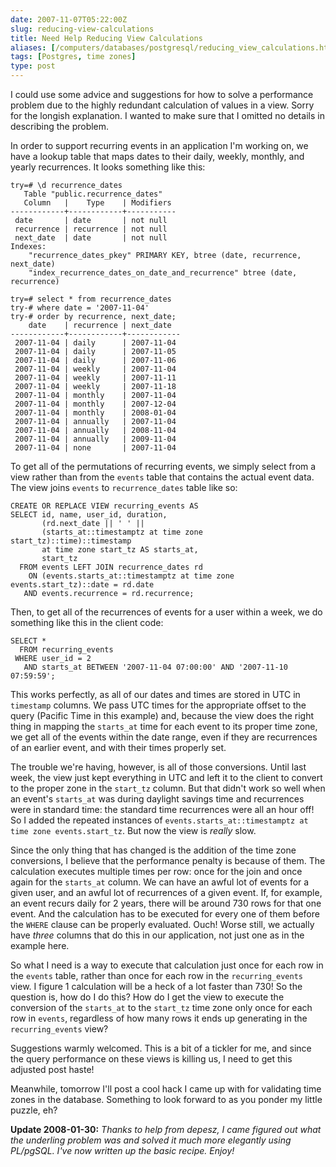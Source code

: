 ```yaml
--- 
date: 2007-11-07T05:22:00Z
slug: reducing-view-calculations
title: Need Help Reducing View Calculations
aliases: [/computers/databases/postgresql/reducing_view_calculations.html]
tags: [Postgres, time zones]
type: post
---
```


I could use some advice and suggestions for how to solve a performance problem
due to the highly redundant calculation of values in a view. Sorry for the
longish explanation. I wanted to make sure that I omitted no details in
describing the problem.

In order to support recurring events in an application I'm working on, we have a
lookup table that maps dates to their daily, weekly, monthly, and yearly
recurrences. It looks something like this:

    try=# \d recurrence_dates
       Table "public.recurrence_dates"
       Column   |    Type    | Modifiers 
    ------------+------------+-----------
     date       | date       | not null
     recurrence | recurrence | not null
     next_date  | date       | not null
    Indexes:
        "recurrence_dates_pkey" PRIMARY KEY, btree (date, recurrence, next_date)
        "index_recurrence_dates_on_date_and_recurrence" btree (date, recurrence)

    try=# select * from recurrence_dates
    try-# where date = '2007-11-04'
    try-# order by recurrence, next_date;
        date    | recurrence | next_date  
    ------------+------------+------------
     2007-11-04 | daily      | 2007-11-04
     2007-11-04 | daily      | 2007-11-05
     2007-11-04 | daily      | 2007-11-06
     2007-11-04 | weekly     | 2007-11-04
     2007-11-04 | weekly     | 2007-11-11
     2007-11-04 | weekly     | 2007-11-18
     2007-11-04 | monthly    | 2007-11-04
     2007-11-04 | monthly    | 2007-12-04
     2007-11-04 | monthly    | 2008-01-04
     2007-11-04 | annually   | 2007-11-04
     2007-11-04 | annually   | 2008-11-04
     2007-11-04 | annually   | 2009-11-04
     2007-11-04 | none       | 2007-11-04

To get all of the permutations of recurring events, we simply select from a view
rather than from the `events` table that contains the actual event data. The
view joins `events` to `recurrence_dates` table like so:

    CREATE OR REPLACE VIEW recurring_events AS
    SELECT id, name, user_id, duration,
           (rd.next_date || ' ' ||
           (starts_at::timestamptz at time zone start_tz)::time)::timestamp
           at time zone start_tz AS starts_at,
           start_tz
      FROM events LEFT JOIN recurrence_dates rd
        ON (events.starts_at::timestamptz at time zone events.start_tz)::date = rd.date
       AND events.recurrence = rd.recurrence;

Then, to get all of the recurrences of events for a user within a week, we do
something like this in the client code:

    SELECT *
      FROM recurring_events
     WHERE user_id = 2
       AND starts_at BETWEEN '2007-11-04 07:00:00' AND '2007-11-10 07:59:59';

This works perfectly, as all of our dates and times are stored in UTC in
`timestamp` columns. We pass UTC times for the appropriate offset to the query
(Pacific Time in this example) and, because the view does the right thing in
mapping the `starts_at` time for each event to its proper time zone, we get all
of the events within the date range, even if they are recurrences of an earlier
event, and with their times properly set.

The trouble we're having, however, is all of those conversions. Until last week,
the view just kept everything in UTC and left it to the client to convert to the
proper zone in the `start_tz` column. But that didn't work so well when an
event's `starts_at` was during daylight savings time and recurrences were in
standard time: the standard time recurrences were all an hour off! So I added
the repeated instances of
`events.starts_at::timestamptz at time zone events.start_tz`. But now the view
is *really* slow.

Since the only thing that has changed is the addition of the time zone
conversions, I believe that the performance penalty is because of them. The
calculation executes multiple times per row: once for the join and once again
for the `starts_at` column. We can have an awful lot of events for a given user,
and an awful lot of recurrences of a given event. If, for example, an event
recurs daily for 2 years, there will be around 730 rows for that one event. And
the calculation has to be executed for every one of them before the `WHERE`
clause can be properly evaluated. Ouch! Worse still, we actually have *three*
columns that do this in our application, not just one as in the example here.

So what I need is a way to execute that calculation just once for each row in
the `events` table, rather than once for each row in the `recurring_events`
view. I figure 1 calculation will be a heck of a lot faster than 730! So the
question is, how do I do this? How do I get the view to execute the conversion
of the `starts_at` to the `start_tz` time zone only once for each row in
`events`, regardless of how many rows it ends up generating in the
`recurring_events` view?

Suggestions warmly welcomed. This is a bit of a tickler for me, and since the
query performance on these views is killing us, I need to get this adjusted post
haste!

Meanwhile, tomorrow I'll post a cool hack I came up with for validating time
zones in the database. Something to look forward to as you ponder my little
puzzle, eh?

**Update 2008-01-30:** *Thanks to help from depesz, I came figured out what the
underling problem was and solved it much more elegantly using PL/pgSQL. I've now
written up the basic recipe. Enjoy!*
